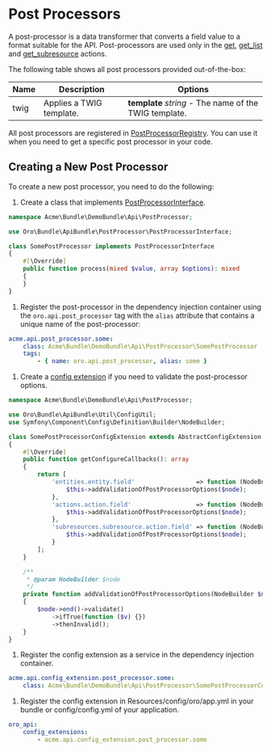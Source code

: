 <a id="web-api-post-processors"></a>

# Post Processors

A post-processor is a data transformer that converts a field value to a format suitable for the API.
Post-processors are used only in the [get](actions.md#get-action), [get_list](actions.md#get-list-action) and
[get_subresource](actions.md#get-subresource-action) actions.

The following table shows all post processors provided out-of-the-box:

| Name   | Description              | Options                                                |
|--------|--------------------------|--------------------------------------------------------|
| twig   | Applies a TWIG template. | **template** *string* - The name of the TWIG template. |

All post processors are registered in <a href="https://github.com/oroinc/platform/blob/master/src/Oro/Bundle/ApiBundle/PostProcessor/PostProcessorRegistry.php" target="_blank">PostProcessorRegistry</a>. You can use it when you need to get a specific post processor in your code.

<a id="web-api-post-processors-create"></a>

## Creating a New Post Processor

To create a new post processor, you need to do the following:

1. Create a class that implements <a href="https://github.com/oroinc/platform/blob/master/src/Oro/Bundle/ApiBundle/PostProcessor/PostProcessorInterface.php" target="_blank">PostProcessorInterface</a>.

```php
namespace Acme\Bundle\DemoBundle\Api\PostProcessor;

use Oro\Bundle\ApiBundle\PostProcessor\PostProcessorInterface;

class SomePostProcessor implements PostProcessorInterface
{
    #[\Override]
    public function process(mixed $value, array $options): mixed
    {
    }
}
```

1. Register the post-processor in the dependency injection container using the `oro.api.post_processor` tag
   with the `alias` attribute that contains a unique name of the post-processor:

```yaml
acme.api.post_processor.some:
    class: Acme\Bundle\DemoBundle\Api\PostProcessor\SomePostProcessor
    tags:
        - { name: oro.api.post_processor, alias: some }
```

1. Create a [config extension](configuration-extensions.md#web-api-configuration-extensions-create) if you need to validate
   the post-processor options.

```php
namespace Acme\Bundle\DemoBundle\Api\PostProcessor;

use Oro\Bundle\ApiBundle\Util\ConfigUtil;
use Symfony\Component\Config\Definition\Builder\NodeBuilder;

class SomePostProcessorConfigExtension extends AbstractConfigExtension
{
    #[\Override]
    public function getConfigureCallbacks(): array
    {
        return [
            'entities.entity.field'                 => function (NodeBuilder $node) {
                $this->addValidationOfPostProcessorOptions($node);
            },
            'actions.action.field'                  => function (NodeBuilder $node) {
                $this->addValidationOfPostProcessorOptions($node);
            },
            'subresources.subresource.action.field' => function (NodeBuilder $node) {
                $this->addValidationOfPostProcessorOptions($node);
            }
        ];
    }

    /**
     * @param NodeBuilder $node
     */
    private function addValidationOfPostProcessorOptions(NodeBuilder $node): void
    {
        $node->end()->validate()
            ->ifTrue(function ($v) {})
            ->thenInvalid();
    }
}
```

1. Register the config extension as a service in the dependency injection container.

```yaml
acme.api.config_extension.post_processor.some:
    class: Acme\Bundle\DemoBundle\Api\PostProcessor\SomePostProcessorConfigExtension
```

1. Register the config extension in Resources/config/oro/app.yml in your bundle
   or config/config.yml of your application.

```yaml
oro_api:
    config_extensions:
        - acme.api.config_extension.post_processor.some
```

<!-- Frontend -->
